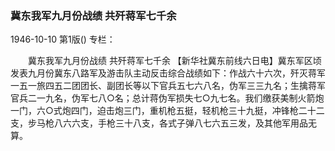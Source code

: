 ### 冀东我军九月份战绩  共歼蒋军七千余

1946-10-10
第1版()
专栏：

　　冀东我军九月份战绩
    共歼蒋军七千余
    【新华社冀东前线六日电】冀东军区顷发表九月份冀东八路军及游击队主动反击综合战绩如下：作战六十六次，歼灭蒋军一五一旅四五二团团长、副团长等以下官兵五七六八名，伪军三三九名；生擒蒋军官兵二一九名，伪军七八○名；总计蒋伪军损失七○九七名。我们缴获美制火箭炮一门，六○式炮四门，迫击炮三门，重机枪五挺，轻机枪三十九挺，冲锋枪二十二支，步马枪八六六支，手枪三十八支，各式子弹八七六五三发，及其他军用品无算。
